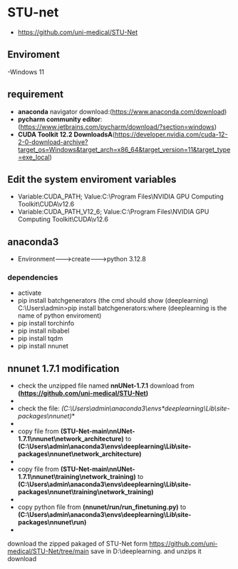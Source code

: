# STU-net 
- https://github.com/uni-medical/STU-Net

## Enviroment
-Windows 11

## requirement
- **anaconda** navigator download:(https://www.anaconda.com/download)
- **pycharm community editor**:(https://www.jetbrains.com/pycharm/download/?section=windows)
- **CUDA Toolkit 12.2 DownloadsA**(https://developer.nvidia.com/cuda-12-2-0-download-archive?target_os=Windows&target_arch=x86_64&target_version=11&target_type=exe_local)


## Edit the system enviroment variables
- Variable:CUDA_PATH; Value:C:\Program Files\NVIDIA GPU Computing Toolkit\CUDA\v12.6
- Variable:CUDA_PATH_V12_6; Value:C:\Program Files\NVIDIA GPU Computing Toolkit\CUDA\v12.6


## anaconda3
- Environment--->create--->python 3.12.8
### dependencies
- activate <your python>
- pip install batchgenerators (the cmd should show (deeplearning) C:\Users\admin>pip install batchgenerators:where (deeplearning is the name of python enviroment)
- pip install torchinfo
- pip install nibabel
- pip install tqdm
- pip install nnunet

## nnunet 1.7.1 modification 
- check the unzipped file named **nnUNet-1.7.1** download from **(https://github.com/uni-medical/STU-Net)**
- 
- check the file: **(C:\Users\admin\anaconda3\envs\**deeplearning**\Lib\site-packages\nnunet)**
- 
- copy file from **(STU-Net-main\nnUNet-1.7.1\nnunet\network_architecture)** to **(C:\Users\admin\anaconda3\envs\deeplearning\Lib\site-packages\nnunet\network_architecture)**
- 
- copy file from **(STU-Net-main\nnUNet-1.7.1\nnunet\training\network_training)** to **(C:\Users\admin\anaconda3\envs\deeplearning\Lib\site-packages\nnunet\training\network_training)**
- 
- copy python file from **(nnunet/run/run_finetuning.py)** to **(C:\Users\admin\anaconda3\envs\deeplearning\Lib\site-packages\nnunet\run)**
- 

















download the zipped pakaged of STU-Net form https://github.com/uni-medical/STU-Net/tree/main
save in D:\deeplearning. and unzips it
download


